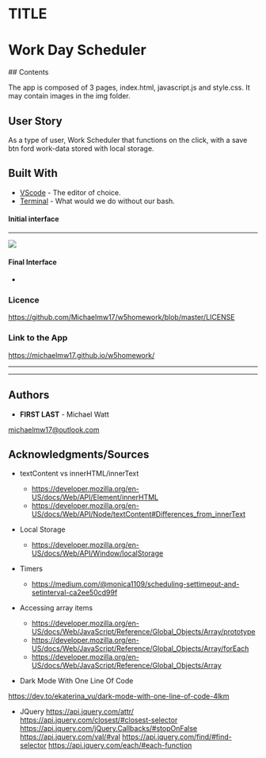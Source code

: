 # TITLE

<h1>
Work Day Scheduler
</h1>
## Contents

<p>
  The app is composed of 3 pages, index.html, javascript.js and style.css. It may contain images in the img folder.
</p>

## User Story

<p>
  As a type of user, Work Scheduler that functions on the click, with a save btn ford work-data stored with local storage.
</p>

## Built With

- [VScode](https://code.visualstudio.com/) - The editor of choice.
- [Terminal](https:///) - What would we do without our bash.

#### Initial interface

<hr>

<img src="./img/w5homework.png">

#### Final Interface

-

### Licence

https://github.com/Michaelmw17/w5homework/blob/master/LICENSE

### Link to the App

<a href=".">https://michaelmw17.github.io/w5homework/</a><hr>

<hr>

## Authors

- **FIRST LAST** -
  Michael Watt

michaelmw17@outlook.com

## Acknowledgments/Sources

- textContent vs innerHTML/innerText

  - https://developer.mozilla.org/en-US/docs/Web/API/Element/innerHTML
  - https://developer.mozilla.org/en-US/docs/Web/API/Node/textContent#Differences_from_innerText

- Local Storage

  - https://developer.mozilla.org/en-US/docs/Web/API/Window/localStorage

- Timers

  - https://medium.com/@monica1109/scheduling-settimeout-and-setinterval-ca2ee50cd99f

- Accessing array items
  - https://developer.mozilla.org/en-US/docs/Web/JavaScript/Reference/Global_Objects/Array/prototype
  - https://developer.mozilla.org/en-US/docs/Web/JavaScript/Reference/Global_Objects/Array/forEach
  - https://developer.mozilla.org/en-US/docs/Web/JavaScript/Reference/Global_Objects/Array

- Dark Mode With One Line Of Code

https://dev.to/ekaterina_vu/dark-mode-with-one-line-of-code-4lkm

- JQuery
https://api.jquery.com/attr/
https://api.jquery.com/closest/#closest-selector
https://api.jquery.com/jQuery.Callbacks/#stopOnFalse
https://api.jquery.com/val/#val
https://api.jquery.com/find/#find-selector
https://api.jquery.com/each/#each-function